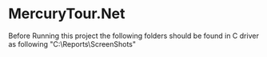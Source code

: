 # MercuryTour.Net
Before Running this project the following folders should be found in C driver as following "C:\Reports\ScreenShots"
